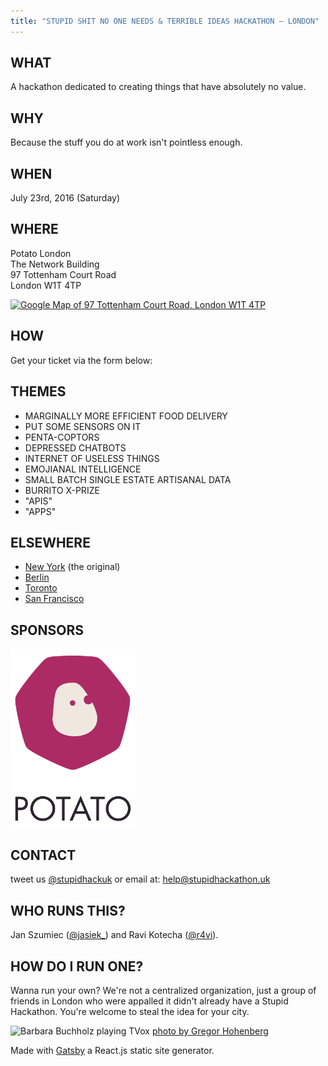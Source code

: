 ```yaml
---
title: "STUPID SHIT NO ONE NEEDS & TERRIBLE IDEAS HACKATHON — LONDON"
---
```


## WHAT

A hackathon dedicated to creating things that have absolutely no value.

## WHY

Because the stuff you do at work isn't pointless enough.

## WHEN

July 23rd, 2016 (Saturday)

## WHERE

Potato London  
The Network Building  
97 Tottenham Court Road  
London W1T 4TP  

<a href="https://www.google.com/maps/place/97+Tottenham+Court+Road,+London+W1T+4TP/"><img src="https://maps.googleapis.com/maps/api/staticmap?center=97+Tottenham+Court+Road,+London+W1T+4TP&zoom=15&scale=1&size=300x300&maptype=roadmap&format=png&visual_refresh=true&markers=size:mid%7Ccolor:0x637bfc%7Clabel:%7C97+Tottenham+Court+Road,+London+W1T+4TP" alt="Google Map of 97 Tottenham Court Road, London W1T 4TP"></a>

## HOW

Get your ticket via the form below:

<tito-widget event="stupid-hackathon-london/2016">
</tito-widget>

## THEMES

  * MARGINALLY MORE EFFICIENT FOOD DELIVERY
  * PUT SOME SENSORS ON IT
  * PENTA-COPTORS
  * DEPRESSED CHATBOTS
  * INTERNET OF USELESS THINGS
  * EMOJIANAL INTELLIGENCE
  * SMALL BATCH SINGLE ESTATE ARTISANAL DATA
  * BURRITO X-PRIZE
  * "APIS"
  * "APPS"

## ELSEWHERE

 * [New York](http://www.stupidhackathon.com) (the original)
 * [Berlin](http://stupidhackathon.de/)
 * [Toronto](http://stupidhacktoronto.com/)
 * [San Francisco](https://stupidhackathon.github.io/)

## SPONSORS

<a href="https://p.ota.to/"><img alt="Potato" width=200 heigh=200 src="potato.svg"/></img></a>

## CONTACT

tweet us [@stupidhackuk](https://twitter.com/stupidhackuk) or email at: [help@stupidhackathon.uk](mailto:help@stupidhackathon.uk)

## WHO RUNS THIS?

Jan Szumiec ([@jasiek_](https://twitter.com/jasiek_)) and Ravi Kotecha ([@r4vi](https://twitter.com/r4vi)).

## HOW DO I RUN ONE?

Wanna run your own? We're not a centralized organization, 
just a group of friends in London who were appalled it didn't already have a Stupid Hackathon. 
You're welcome to steal the idea for your city.

<img alt="Barbara Buchholz playing TVox" src="https://upload.wikimedia.org/wikipedia/commons/thumb/c/c5/Barbara_Buchholz_playing_TVox.jpg/1024px-Barbara_Buchholz_playing_TVox.jpg"/>
<a
  title="Gregor Hohenberg (Courtesy of Barbara Buchholz) [CC BY-SA 3.0 (http://creativecommons.org/licenses/by-sa/3.0)], via Wikimedia Commons" 
  href="https://commons.wikimedia.org/wiki/File%3ABarbara_Buchholz_playing_TVox.jpg"
  class="small-link"
>
  photo by Gregor Hohenberg
</a>

Made with <a href="https://github.com/gatsbyjs/">Gatsby</a> a React.js static site generator.
